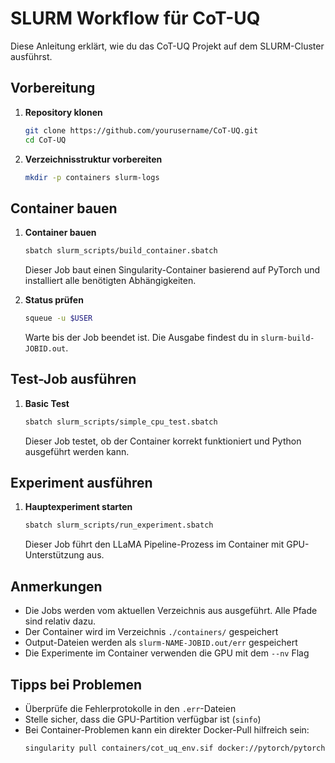 # SLURM Workflow für CoT-UQ

Diese Anleitung erklärt, wie du das CoT-UQ Projekt auf dem SLURM-Cluster ausführst.

## Vorbereitung

1. **Repository klonen**
   ```bash
   git clone https://github.com/yourusername/CoT-UQ.git
   cd CoT-UQ
   ```

2. **Verzeichnisstruktur vorbereiten**
   ```bash
   mkdir -p containers slurm-logs
   ```

## Container bauen

1. **Container bauen**
   ```bash
   sbatch slurm_scripts/build_container.sbatch
   ```

   Dieser Job baut einen Singularity-Container basierend auf PyTorch und installiert alle benötigten Abhängigkeiten.

2. **Status prüfen**
   ```bash
   squeue -u $USER
   ```

   Warte bis der Job beendet ist. Die Ausgabe findest du in `slurm-build-JOBID.out`.

## Test-Job ausführen

1. **Basic Test** 
   ```bash
   sbatch slurm_scripts/simple_cpu_test.sbatch
   ```

   Dieser Job testet, ob der Container korrekt funktioniert und Python ausgeführt werden kann.

## Experiment ausführen

1. **Hauptexperiment starten**
   ```bash
   sbatch slurm_scripts/run_experiment.sbatch
   ```

   Dieser Job führt den LLaMA Pipeline-Prozess im Container mit GPU-Unterstützung aus.

## Anmerkungen

- Die Jobs werden vom aktuellen Verzeichnis aus ausgeführt. Alle Pfade sind relativ dazu.
- Der Container wird im Verzeichnis `./containers/` gespeichert
- Output-Dateien werden als `slurm-NAME-JOBID.out/err` gespeichert
- Die Experimente im Container verwenden die GPU mit dem `--nv` Flag

## Tipps bei Problemen

- Überprüfe die Fehlerprotokolle in den `.err`-Dateien
- Stelle sicher, dass die GPU-Partition verfügbar ist (`sinfo`)
- Bei Container-Problemen kann ein direkter Docker-Pull hilfreich sein:
  ```bash
  singularity pull containers/cot_uq_env.sif docker://pytorch/pytorch:2.0.1-cuda11.7-cudnn8-runtime
  ```